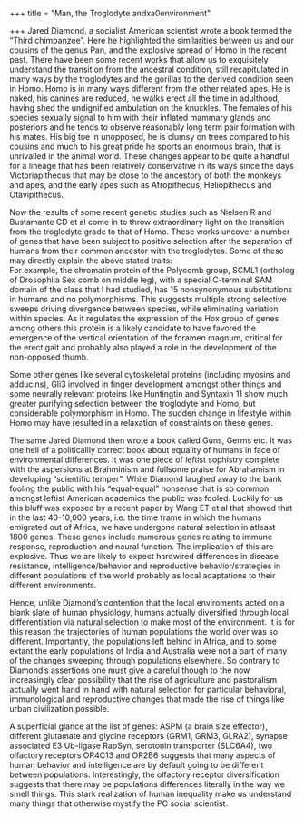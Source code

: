 +++
title = "Man, the Troglodyte andxa0environment"

+++
Jared Diamond, a socialist American scientist wrote a book termed the
“Third chimpanzee”. Here he highlighted the similarities between us
and our cousins of the genus Pan, and the explosive spread of Homo in
the recent past. There have been some recent works that allow us to
exquisitely understand the transition from the ancestral condition,
still recapitulated in many ways by the troglodytes and the gorillas to
the derived condition seen in Homo. Homo is in many ways different from
the other related apes. He is naked, his canines are reduced, he walks
erect all the time in adulthood, having shed the undignified ambulation
on the knuckles. The females of his species sexually signal to him with
their inflated mammary glands and posteriors and he tends to observe
reasonably long term pair formation with his mates. His big toe in
unopposed, he is clumsy on trees compared to his cousins and much to his
great pride he sports an enormous brain, that is unrivalled in the
animal world. These changes appear to be quite a handful for a lineage
that has been relatively conservative in its ways since the days
Victoriapithecus that may be close to the ancestory of both the monkeys
and apes, and the early apes such as Afropithecus, Heliopithecus and
Otavipithecus.

Now the results of some recent genetic studies such as Nielsen R and
Bustamante CD et al come in to throw extraordinary light on the
transition from the troglodyte grade to that of Homo. These works
uncover a number of genes that have been subject to positive selection
after the separation of humans from their common ancestor with the
troglodytes. Some of these may directly explain the above stated
traits:  
For example, the chromatin protein of the Polycomb group, SCML1
(ortholog of Drosophila Sex comb on middle leg), with a special
C-terminal SAM domain of the class that I had studied, has 15
nonsynonymous substitutions in humans and no polymorphisms. This
suggests multiple strong selective sweeps driving divergence between
species, while eliminating variation within species. As it regulates the
expression of the Hox group of genes among others this protein is a
likely candidate to have favored the emergence of the vertical
orientation of the foramen magnum, critical for the erect gait and
probably also played a role in the development of the non-opposed thumb.

Some other genes like several cytoskeletal proteins (including myosins
and adducins), Gli3 involved in finger development amongst other things
and some neurally relevant proteins like Huntingtin and Syntaxin 11 show
much greater purifying selection between the troglodyte and Homo, but
considerable polymorphism in Homo. The sudden change in lifestyle within
Homo may have resulted in a relaxation of constraints on these genes.

The same Jared Diamond then wrote a book called Guns, Germs etc. It was
one hell of a politicallly correct book about equality of humans in face
of environmental differences. It was one piece of leftist sophistry
complete with the aspersions at Brahminism and fullsome praise for
Abrahamism in developing “scientific temper”. While Diamond laughed away
to the bank fooling the public with his “equal-equal” nonsense that is
so common amongst leftist American academics the public was fooled.
Luckily for us this bluff was exposed by a recent paper by Wang ET et al
that showed that in the last 40-10,000 years, i.e. the time frame in
which the humans emigrated out of Africa, we have undergone natural
selection in atleast 1800 genes. These genes include numerous genes
relating to immune response, reproduction and neural function. The
implication of this are explosive. Thus we are likely to expect
hardwired differences in disease resistance, intelligence/behavior and
reproductive behavior/strategies in different populations of the world
probably as local adaptations to their different environments.

Hence, unlike Diamond’s contention that the local enviroments acted on a
blank slate of human physiology, humans actually diversified through
local differentiation via natural selection to make most of the
environment. It is for this reason the trajectories of human populations
the world over was so different. Importantly, the populations left
behind in Africa, and to some extant the early populations of India and
Australia were not a part of many of the changes sweeping through
populations elsewhere. So contrary to Diamond’s assertions one must give
a careful though to the now increasingly clear possibility that the rise
of agriculture and pastoralism actually went hand in hand with natural
selection for particular behavioral, immunological and reproductive
changes that made the rise of things like urban civilization possible.

A superficial glance at the list of genes: ASPM (a brain size effector),
different glutamate and glycine receptors (GRM1, GRM3, GLRA2), synapse
associated E3 Ub-ligase RapSyn, serotonin transporter (SLC6A4), two
olfactory receptors OR4C13 and OR2B6 suggests that many aspects of human
behavior and intelligence are by default going to be different between
populations. Interestingly, the olfactory receptor diversification
suggests that there may be populations differences literally in the way
we smell things. This stark realization of human inequality make us
understand many things that otherwise mystify the PC social scientist.
